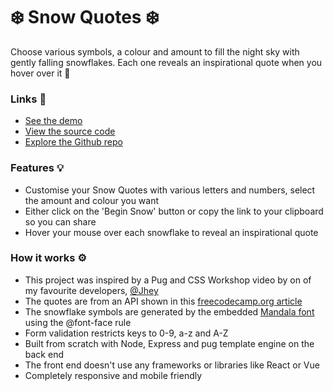 # ❄️ Snow Quotes ❄️ 

Choose various symbols, a colour and amount to fill the night sky with gently falling snowflakes. Each one reveals an inspirational quote when you hover over it 💬

### Links 🔗
- [See the demo](https://js-balloon-popping-game.rolandjlevy.repl.co/)
- [View the source code](https://repl.it/@RolandJLevy/express-snow-quotes)
- [Explore the Github repo](https://github.com/rolandjlevy/express-snow-quotes)

### Features 💡
- Customise your Snow Quotes with various letters and numbers, select the amount and colour you want
- Either click on the 'Begin Snow' button or copy the link to your clipboard so you can share
- Hover your mouse over each snowflake to reveal an inspirational quote 

### How it works ⚙️
- This project was inspired by a Pug and CSS Workshop video by on of my favourite developers, [@Jhey](https://twitter.com/jh3yy)
- The quotes are from an API shown in this [freecodecamp.org article](https://forum.freecodecamp.org/t/free-api-inspirational-quotes-json-with-code-examples/311373)
- The snowflake symbols are generated by the embedded [Mandala font](https://www.fontspace.com/mandalas-font-f30143) using the @font-face rule
- Form validation restricts keys to 0-9, a-z and A-Z
- Built from scratch with Node, Express and pug template engine on the back end
- The front end doesn't use any frameworks or libraries like React or Vue
- Completely responsive and mobile friendly